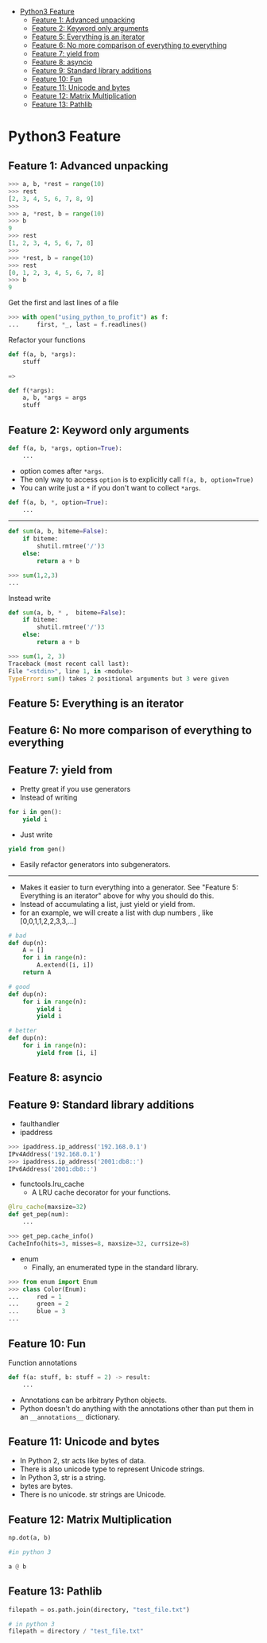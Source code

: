 [](...menustart)

- [Python3 Feature](#95cf1c5f0ad17ace298a562cab2cc645)
    - [Feature 1: Advanced unpacking](#5e0f49a3b1558b75a741f2bf4c07d934)
    - [Feature 2: Keyword only arguments](#5b2106affc32d8704adfa53688755516)
    - [Feature 5: Everything is an iterator](#5305fcfeefb27109e0064596d336c738)
    - [Feature 6: No more comparison of everything to everything](#cc1c5df0e93af9c93e7b0ae946db572b)
    - [Feature 7: yield from](#591d0ac5e723e96893cd88c01fb953dd)
    - [Feature 8: asyncio](#a93b92af2ea8b01917f2773ee72d5d0d)
    - [Feature 9: Standard library additions](#34f534cb76010ba480101eb84a40e85e)
    - [Feature 10: Fun](#b8bef80b08cb6ee429e103a20e52040d)
    - [Feature 11: Unicode and bytes](#698af8e97e5d339b9bc0208c5cd2cde1)
    - [Feature 12: Matrix Multiplication](#cf11c0ff8d4c3fcefe67a49a11e934b1)
    - [Feature 13: Pathlib](#ff0bcfcf9c1a95986e475dc4239c591f)

[](...menuend)


<h2 id="95cf1c5f0ad17ace298a562cab2cc645"></h2>

# Python3 Feature

<h2 id="5e0f49a3b1558b75a741f2bf4c07d934"></h2>

## Feature 1: Advanced unpacking

```python
>>> a, b, *rest = range(10)
>>> rest
[2, 3, 4, 5, 6, 7, 8, 9]
>>>
>>> a, *rest, b = range(10)
>>> b
9
>>> rest
[1, 2, 3, 4, 5, 6, 7, 8]
>>>
>>> *rest, b = range(10)
>>> rest
[0, 1, 2, 3, 4, 5, 6, 7, 8]
>>> b
9
```

Get the first and last lines of a file

```python
>>> with open("using_python_to_profit") as f:
...     first, *_, last = f.readlines()
```

Refactor your functions

```python
def f(a, b, *args):
    stuff

=>

def f(*args):
    a, b, *args = args
    stuff
```

<h2 id="5b2106affc32d8704adfa53688755516"></h2>

## Feature 2: Keyword only arguments

```python
def f(a, b, *args, option=True):
    ...
```

- option comes after `*args`.
- The only way to access `option` is to explicitly call `f(a, b, option=True)`
- You can write just a `*` if you don't want to collect `*args`.

```python
def f(a, b, *, option=True):
    ...
```

---

```python
def sum(a, b, biteme=False):
    if biteme:
        shutil.rmtree('/')3
    else:
        return a + b

>>> sum(1,2,3) 
... 
```

Instead write

```python
def sum(a, b, * ,  biteme=False):
    if biteme:
        shutil.rmtree('/')3
    else:
        return a + b

>>> sum(1, 2, 3)
Traceback (most recent call last):
File "<stdin>", line 1, in <module>
TypeError: sum() takes 2 positional arguments but 3 were given
```

<h2 id="5305fcfeefb27109e0064596d336c738"></h2>

## Feature 5: Everything is an iterator

<h2 id="cc1c5df0e93af9c93e7b0ae946db572b"></h2>

## Feature 6: No more comparison of everything to everything

<h2 id="591d0ac5e723e96893cd88c01fb953dd"></h2>

## Feature 7: yield from

- Pretty great if you use generators
- Instead of writing

```python
for i in gen():
    yield i
```

- Just write

```python
yield from gen()
```

- Easily refactor generators into subgenerators.

---

- Makes it easier to turn everything into a generator. See "Feature 5: Everything is an iterator" above for why you should do this.
- Instead of accumulating a list, just yield or yield from.
- for an example, we will create a list with dup numbers , like [0,0,1,1,2,2,3,3,...]

```python
# bad
def dup(n):
    A = []
    for i in range(n):
        A.extend([i, i])
    return A

# good
def dup(n):
    for i in range(n):
        yield i
        yield i

# better
def dup(n):
    for i in range(n):
        yield from [i, i]

```

<h2 id="a93b92af2ea8b01917f2773ee72d5d0d"></h2>

## Feature 8: asyncio

<h2 id="34f534cb76010ba480101eb84a40e85e"></h2>

## Feature 9: Standard library additions

- faulthandler
- ipaddress

```python
>>> ipaddress.ip_address('192.168.0.1')
IPv4Address('192.168.0.1')
>>> ipaddress.ip_address('2001:db8::')
IPv6Address('2001:db8::')
```

- functools.lru_cache
    - A LRU cache decorator for your functions.

```python
@lru_cache(maxsize=32)
def get_pep(num):
    ... 

>>> get_pep.cache_info()
CacheInfo(hits=3, misses=8, maxsize=32, currsize=8)
```

- enum
    - Finally, an enumerated type in the standard library.

```python
>>> from enum import Enum
>>> class Color(Enum):
...     red = 1
...     green = 2
...     blue = 3
...
```


<h2 id="b8bef80b08cb6ee429e103a20e52040d"></h2>

## Feature 10: Fun

Function annotations

```python
def f(a: stuff, b: stuff = 2) -> result:
    ...
```

- Annotations can be arbitrary Python objects.
- Python doesn't do anything with the annotations other than put them in an `__annotations__` dictionary.

<h2 id="698af8e97e5d339b9bc0208c5cd2cde1"></h2>

## Feature 11: Unicode and bytes

- In Python 2, str acts like bytes of data.
- There is also unicode type to represent Unicode strings.  
- In Python 3, str is a string.  
- bytes are bytes.  
- There is no unicode. str strings are Unicode.

<h2 id="cf11c0ff8d4c3fcefe67a49a11e934b1"></h2>

## Feature 12: Matrix Multiplication

```python
np.dot(a, b)

#in python 3

a @ b
```

<h2 id="ff0bcfcf9c1a95986e475dc4239c591f"></h2>

## Feature 13: Pathlib

```python
filepath = os.path.join(directory, "test_file.txt")

# in python 3
filepath = directory / "test_file.txt"
```


